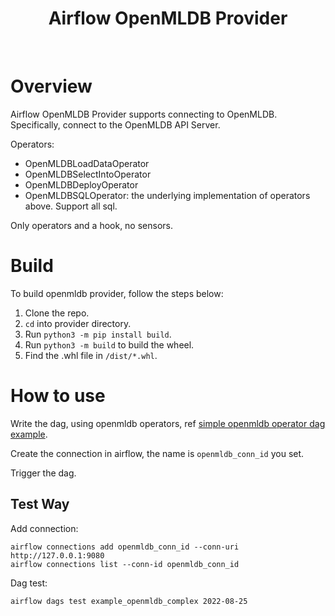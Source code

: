 <h1 align="center">
  Airflow OpenMLDB Provider
</h1>

<br/>

# Overview

Airflow OpenMLDB Provider supports connecting to OpenMLDB. Specifically, connect to the OpenMLDB API Server.

Operators:
- OpenMLDBLoadDataOperator
- OpenMLDBSelectIntoOperator
- OpenMLDBDeployOperator
- OpenMLDBSQLOperator: the underlying implementation of operators above. Support all sql.

Only operators and a hook, no sensors.

# Build

To build openmldb provider, follow the steps below:

1. Clone the repo.
2. `cd` into provider directory.
3. Run `python3 -m pip install build`.
4. Run `python3 -m build` to build the wheel.
5. Find the .whl file in `/dist/*.whl`.

# How to use

Write the dag, using openmldb operators, ref [simple openmldb operator dag example](https://github.com/4paradigm/OpenMLDB/blob/main/extensions/airflow-provider-openmldb/openmldb_provider/example_dags/example_openmldb.py).

Create the connection in airflow, the name is `openmldb_conn_id` you set. 

Trigger the dag.

## Test Way

Add connection:
```
airflow connections add openmldb_conn_id --conn-uri http://127.0.0.1:9080
airflow connections list --conn-id openmldb_conn_id
```
Dag test:
```
airflow dags test example_openmldb_complex 2022-08-25
```
